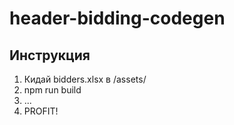 # header-bidding-codegen

## Инструкция

1. Кидай bidders.xlsx в /assets/
2. npm run build
3. ...
4. PROFIT!